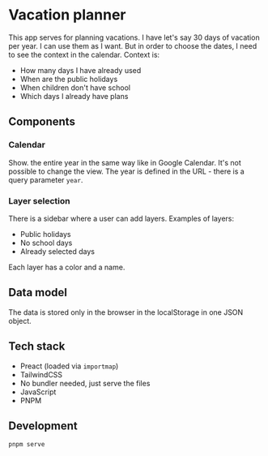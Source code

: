 # Vacation planner

This app serves for planning vacations. I have let's say 30 days of vacation per year. I can use them as I want. But in order to choose the dates, I need to see the context in the calendar. Context is:
- How many days I have already used
- When are the public holidays
- When children don't have school
- Which days I already have plans

## Components

### Calendar

Show. the entire year in the same way like in Google Calendar. It's not possible to change the view.
The year is defined in the URL - there is a query parameter `year`.

### Layer selection

There is a sidebar where a user can add layers. Examples of layers:
- Public holidays
- No school days
- Already selected days

Each layer has a color and a name.

## Data model

The data is stored only in the browser in the localStorage in one JSON object.

## Tech stack

- Preact (loaded via `importmap`)
- TailwindCSS
- No bundler needed, just serve the files
- JavaScript
- PNPM

## Development

```bash
pnpm serve
```
